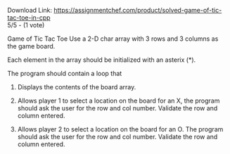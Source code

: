 Download Link: https://assignmentchef.com/product/solved-game-of-tic-tac-toe-in-cpp
<br>
5/5 - (1 vote)

Game of Tic Tac Toe Use a 2-D char array with 3 rows and 3 columns as the game board.



Each element in the array should be initialized with an asterix (*).

The program should contain a loop that

1) Displays the contents of the board array.

2) Allows player 1 to select a location on the board for an X, the program should ask the user for the row and col number. Validate the row and column entered.

3) Allows player 2 to select a location on the board for an O. The program should ask the user for the row and col number. Validate the row and column entered.